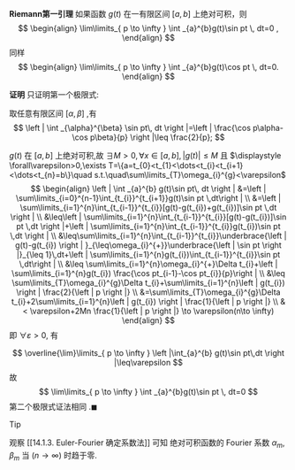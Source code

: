 
**Riemann第一引理**
如果函数 $g (t)$ 在一有限区间 $[a, b]$ 上绝对可积，则 
$$
\begin{align}
\lim\limits_{ p \to \infty } \int _{a}^{b}g(t)\sin pt \, dt=0 ,
\end{align}
$$
同样
$$
\begin{align}
\lim\limits_{ p \to \infty } \int _{a}^{b}g(t)\cos pt \, dt=0.
\end{align}
$$

**证明**
只证明第一个极限式:

取任意有限区间 $\displaystyle [\alpha,\beta]$ ,有
$$
\left | \int _{\alpha}^{\beta} \sin pt\, dt  \right |=\left | \frac{\cos p\alpha-\cos p\beta}{p} \right |\leq \frac{2}{p};
$$

$\displaystyle g(t)$ 在 $\displaystyle [a,b]$ 上绝对可积,故 $\displaystyle \exists M>0,\forall x \in[a,b],\left | g(t) \right |\leq M$
且 $\displaystyle \forall\varepsilon>0,\exists T=\{a=t_{0}<t_{1}<\dots<t_{i}<t_{i+1}<\dots<t_{n}=b\}\quad s.t.\quad\sum\limits_{T}\omega_{i}^{g}<\varepsilon$
$$
\begin{align}
\left | \int _{a}^{b} g(t)\sin pt\, dt \right | 
&=\left | \sum\limits_{i=0}^{n-1}\int_{t_{i}}^{t_{i+1}}g(t)\sin pt \,dt\right | \\
&=\left | \sum\limits_{i=1}^{n}\int_{t_{i-1}}^{t_{i}}[g(t)-g(t_{i})+g(t_{i})]\sin pt \,dt \right | \\
&\leq\left | \sum\limits_{i=1}^{n}\int_{t_{i-1}}^{t_{i}}[g(t)-g(t_{i})]\sin pt \,dt \right |+\left | \sum\limits_{i=1}^{n}\int_{t_{i-1}}^{t_{i}}g(t_{i})\sin pt \,dt \right | \\
&\leq\sum\limits_{i=1}^{n}\int_{t_{i-1}}^{t_{i}}\underbrace{\left | g(t)-g(t_{i}) \right | }_{\leq\omega_{i}^{+}}\underbrace{\left | \sin pt \right |}_{\leq 1}\,dt+\left |  \sum\limits_{i=1}^{n}g(t_{i})\int_{t_{i-1}}^{t_{i}}\sin pt \,dt\right | \\
&\leq \sum\limits_{i=1}^{n}\omega_{i}^{+}\Delta t_{i}+\left |  \sum\limits_{i=1}^{n}g(t_{i}) \frac{\cos pt_{i-1}-\cos pt_{i}}{p}\right | \\
&\leq \sum\limits_{T}\omega_{i}^{g}\Delta t_{i}+\sum\limits_{i=1}^{n}\left | g(t_{i}) \right | \frac{2}{\left | p \right |} \\
&=\sum\limits_{T}\omega_{i}^{g}\Delta t_{i}+2\sum\limits_{i=1}^{n}\left | g(t_{i}) \right | \frac{1}{\left | p \right |} \\
&< \varepsilon+2Mn \frac{1}{\left | p \right |} \to \varepsilon(n\to \infty)
\end{align}
$$
即 $\displaystyle \forall\varepsilon>0$, 有

$$
\overline{\lim}\limits_{ p \to \infty } \left |\int_{a}^{b} g(t)\sin pt\,dt \right |\leq\varepsilon
$$
故
$$
\lim\limits_{ p \to \infty } \int _{a}^{b}g(t)\sin pt \, dt=0 
$$
第二个极限式证法相同 $.\blacksquare$

>[!tip] 
>观察 [[14.1.3. Euler-Fourier 确定系数法]] 可知
>绝对可积函数的 Fourier 系数 $\displaystyle \alpha_{m},\beta_{m}$ 当 $\displaystyle (n\to \infty)$ 时趋于零.